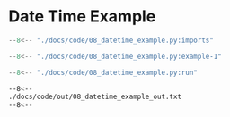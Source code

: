 # Date Time Example

```py linenums="1"
--8<-- "./docs/code/08_datetime_example.py:imports"
```

```py linenums="1"
--8<-- "./docs/code/08_datetime_example.py:example-1"
```

```py linenums="1"
--8<-- "./docs/code/08_datetime_example.py:run"
```


```bash
--8<--
./docs/code/out/08_datetime_example_out.txt
--8<--
```